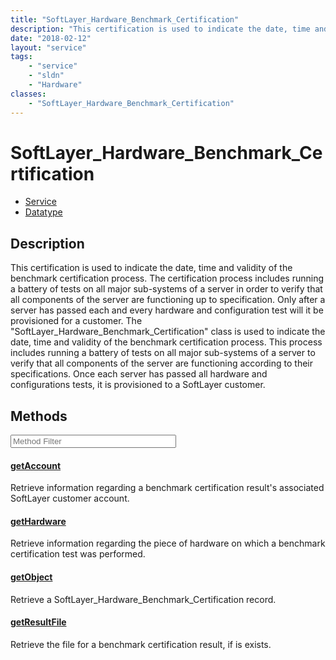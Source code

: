 ```yaml
---
title: "SoftLayer_Hardware_Benchmark_Certification"
description: "This certification is used to indicate the date, time and validity of the benchmark certification process. The certifica... "
date: "2018-02-12"
layout: "service"
tags:
    - "service"
    - "sldn"
    - "Hardware"
classes:
    - "SoftLayer_Hardware_Benchmark_Certification"
---
```

# SoftLayer_Hardware_Benchmark_Certification
<div id='service-datatype'>
    <ul id='sldn-reference-tabs'>
    <li id='service'> <a href='/reference/services/SoftLayer_Hardware_Benchmark_Certification' >Service</a></li>    <li id='datatype'> <a href='/reference/datatypes/SoftLayer_Hardware_Benchmark_Certification' >Datatype</a></li>
    </ul>
</div>

## Description


This certification is used to indicate the date, time and validity of the benchmark certification process. The certification process includes running a battery of tests on all major sub-systems of a server in order to verify that all components of the server are functioning up to specification. Only after a server has passed each and every hardware and configuration test will it be provisioned for a customer. The "SoftLayer_Hardware_Benchmark_Certification" class is used to indicate the date, time and validity of the benchmark certification process. This process includes running a battery of tests on all major sub-systems of a server to verify that all components of the server are functioning according to their specifications. Once each server has passed all hardware and configurations tests, it is provisioned to a SoftLayer customer. 



        
<div id="properties" class="content service-content">

## Methods

<div class="view-filters">
    <div class="clearfix">
        <div class="search-input-box">
            <input placeholder="Method Filter" onkeyup="titleSearch(inputId='edit-combine', divId='method-div', elementClass='method-row')" 
                type="text" id="edit-combine" value="" size="30" maxlength="128" class="form-text">
        </div>
    </div>
</div>

<div id="method-div">

<div class="method-row">

#### [getAccount](/reference/services/SoftLayer_Hardware_Benchmark_Certification/getAccount)
Retrieve information regarding a benchmark certification result's associated SoftLayer customer account.

</div>

<div class="method-row">

#### [getHardware](/reference/services/SoftLayer_Hardware_Benchmark_Certification/getHardware)
Retrieve information regarding the piece of hardware on which a benchmark certification test was performed.

</div>

<div class="method-row">

#### [getObject](/reference/services/SoftLayer_Hardware_Benchmark_Certification/getObject)
Retrieve a SoftLayer_Hardware_Benchmark_Certification record.

</div>

<div class="method-row">

#### [getResultFile](/reference/services/SoftLayer_Hardware_Benchmark_Certification/getResultFile)
Retrieve the file for a benchmark certification result, if is exists.

</div>
</div>

</div>

